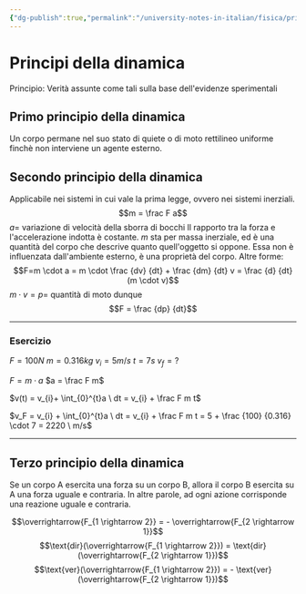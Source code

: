 ```yaml
---
{"dg-publish":true,"permalink":"/university-notes-in-italian/fisica/principi-della-dinamica/","created":"2023-03-06T14:43:47.408+01:00","updated":"2023-04-02T14:45:17.920+02:00"}
---
```


# Principi della dinamica
Principio: Verità assunte come tali sulla base dell'evidenze sperimentali

## Primo principio della dinamica
Un corpo permane nel suo stato di quiete o di moto rettilineo uniforme finchè non interviene un agente esterno.

## Secondo principio della dinamica
Applicabile nei sistemi in cui vale la prima legge, ovvero nei sistemi inerziali.
$$m = \frac F a$$
$a =$ variazione di velocità della sborra di bocchi
Il rapporto tra la forza e l'accelerazione indotta è costante.
$m$ sta per massa inerziale, ed è una quantità del corpo che descrive quanto quell'oggetto si oppone.
Essa non è influenzata dall'ambiente esterno, è una proprietà del corpo.
Altre forme:
$$F=m \cdot a = m \cdot \frac {dv} {dt} + \frac {dm} {dt} v = \frac {d} {dt} (m \cdot v)$$
$m \cdot v = p =$ quantità di moto
dunque
$$F = \frac {dp} {dt}$$

---

### Esercizio
$F = 100 N$
$m = 0.316 kg$
$v_i = 5 m/s$
$t = 7 s$
$v_f = ?$

$F = m \cdot a$
$a = \frac F m$

$v(t) = v_{i}+ \int_{0}^{t}a \ dt = v_{i} + \frac F m t$

$v_F = v_{i} + \int_{0}^{t}a \ dt = v_{i} + \frac F m t = 5 + \frac {100} {0.316} \cdot 7 = 2220 \ m/s$

---

## Terzo principio della dinamica
Se un corpo A esercita una forza su un corpo B, allora il corpo B esercita su A una forza uguale e contraria. In altre parole, ad ogni azione corrisponde una reazione uguale e contraria.

$$\overrightarrow{F_{1 \rightarrow 2}} = - \overrightarrow{F_{2 \rightarrow 1}}$$
$$\text{dir}(\overrightarrow{F_{1 \rightarrow 2}}) = \text{dir}(\overrightarrow{F_{2 \rightarrow 1}})$$
$$\text{ver}(\overrightarrow{F_{1 \rightarrow 2}}) = - \text{ver}(\overrightarrow{F_{2 \rightarrow 1}})$$
